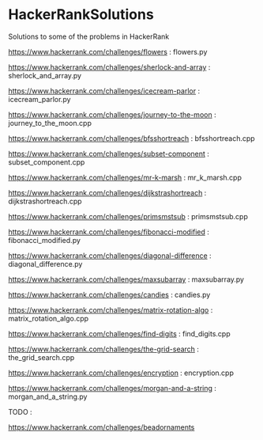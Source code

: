 # HackerRankSolutions
Solutions to some of the problems in HackerRank

https://www.hackerrank.com/challenges/flowers : flowers.py

https://www.hackerrank.com/challenges/sherlock-and-array : sherlock_and_array.py

https://www.hackerrank.com/challenges/icecream-parlor : icecream_parlor.py

https://www.hackerrank.com/challenges/journey-to-the-moon : journey_to_the_moon.cpp

https://www.hackerrank.com/challenges/bfsshortreach : bfsshortreach.cpp

https://www.hackerrank.com/challenges/subset-component : subset_component.cpp

https://www.hackerrank.com/challenges/mr-k-marsh : mr_k_marsh.cpp

https://www.hackerrank.com/challenges/dijkstrashortreach : dijkstrashortreach.cpp

https://www.hackerrank.com/challenges/primsmstsub : primsmstsub.cpp

https://www.hackerrank.com/challenges/fibonacci-modified : fibonacci_modified.py

https://www.hackerrank.com/challenges/diagonal-difference : diagonal_difference.py

https://www.hackerrank.com/challenges/maxsubarray : maxsubarray.py

https://www.hackerrank.com/challenges/candies : candies.py

https://www.hackerrank.com/challenges/matrix-rotation-algo : matrix_rotation_algo.cpp

https://www.hackerrank.com/challenges/find-digits : find_digits.cpp

https://www.hackerrank.com/challenges/the-grid-search : the_grid_search.cpp

https://www.hackerrank.com/challenges/encryption : encryption.cpp

https://www.hackerrank.com/challenges/morgan-and-a-string : morgan_and_a_string.py

TODO :

https://www.hackerrank.com/challenges/beadornaments 